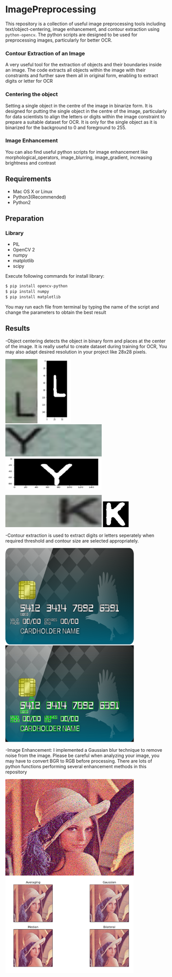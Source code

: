 # ImagePreprocessing
This repository is a collection of useful image preprocessing tools including text/object-centering, image enhancement, and contour extraction using ```python-opencv```. The python scripts are designed to be used for preprocessing images, particularly for better OCR. 

### Contour Extraction of an Image
A very useful tool for the extraction of objects and their boundaries inside an image. The code extracts all objects within the image with their constraints and further save them all in original form, enabling to extract digits or letter for OCR

### Centering the object
Setting a single object in the centre of the image in binarize form. It is designed for putting the single object in the centre of the image, particularly for data scientists to align the letters or digits within the image constraint to prepare a suitable dataset for OCR. It is only for the single object as it is binarized for the background to 0 and foreground to 255. 

### Image Enhancement
You can also find useful python scripts for image enhancement like morphological_operators, image_blurring, image_gradient, increasing brightness and
contrast 

## Requirements
- Mac OS X or Linux
- Python3(Recommended)
- Python2

## Preparation
### Library
- PIL
- OpenCV 2
- numpy
- matplotlib
- scipy

Execute following commands for install library:
```sh
$ pip install opencv-python
$ pip install numpy
$ pip install matplotlib
```
You may run each file from terminal by typing the name of the script and change the parameters to obtain the best result

## Results

-Object centering detects the object in binary form and places at the center of the image. It is really useful to create dataset during training for OCR, You may also adapt desired resolution in your project like 28x28 pixels.

<img src="https://github.com/burak0006/ImagePreprocessing/blob/main/test_images/fig1.png" width = "100" height = "200"/> <img src="https://github.com/burak0006/ImagePreprocessing/blob/main/test_images/fig1_centered.png" width="100" height="200"/> <img src="https://github.com/burak0006/ImagePreprocessing/blob/main/test_images/fig2.png" width="300" height="100"/> <img src="https://github.com/burak0006/ImagePreprocessing/blob/main/test_images/fig2_centered.png" width="300" height="100"/>

<img src="https://github.com/burak0006/ImagePreprocessing/blob/main/test_images/test3.jpg?raw=true" width="300" height="100"/> <img src="https://github.com/burak0006/ImagePreprocessing/blob/main/test_images/test3_centered.png?raw=true" width="80" height="80"/> 

-Contour extraction is used to extract digits or letters seperately when required threshold and contour size are selected appropriately.

<img src="https://github.com/burak0006/ImagePreprocessing/blob/main/test_images/card.png" width = "400" height = "300"/> <img src="https://github.com/burak0006/ImagePreprocessing/blob/main/test_images/card_result.jpg" width = "400" height = "300"/> 

-Image Enhancement: I implemented a Gaussian blur technique to remove noise from the image. Please be careful when analyzing your image, you may have to convert BGR to RGB before processing. There are lots of python functions performing several enhancement methods in this repository 

<img src="https://github.com/burak0006/ImagePreprocessing/blob/main/test_images/lena.png" width = "400" height = "300"/> <img src="https://github.com/burak0006/ImagePreprocessing/blob/main/results/lena_blurred.png" width = "400" height = "300"/>






